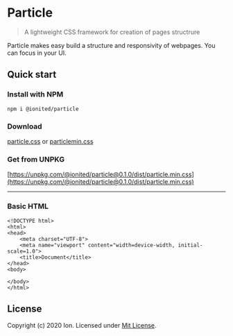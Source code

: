 # Particle

> A lightweight CSS framework for creation of pages structrure

Particle makes easy build a structure and responsivity of webpages. You can focus in your UI.

## Quick start

### Install with NPM

```npm i @ionited/particle```

### Download

[particle.css](dist/particle.css) or [particlemin.css](dist/particle.min.css)

### Get from UNPKG

[https://unpkg.com/@ionited/particle@0.1.0/dist/particle.min.css](https://unpkg.com/@ionited/particle@0.1.0/dist/particle.min.css)

---

### Basic HTML

```
<!DOCTYPE html>
<html>
<head>
    <meta charset="UTF-8">
    <meta name="viewport" content="width=device-width, initial-scale=1.0">
    <title>Document</title>
</head>
<body>
    
</body>
</html>
```

## License

Copyright (c) 2020 Ion. Licensed under [Mit License](LICENSE).